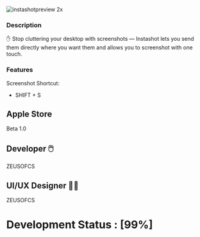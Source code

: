 
![instashotpreview 2x](https://cloud.githubusercontent.com/assets/19171147/26785612/4b9eeda6-49d1-11e7-85c4-532fec10ae6e.png)

### Description

✋ Stop cluttering your desktop with screenshots — Instashot lets you send them directly where you want them and allows you to screenshot with one touch.

### Features
  Screenshot Shortcut:
  - SHIFT + S 
  
## Apple Store 
Beta 1.0

## Developer  🖱️ 

ZEUSOFCS

## UI/UX Designer 👨‍🎨

ZEUSOFCS









# Development Status : [99%]
